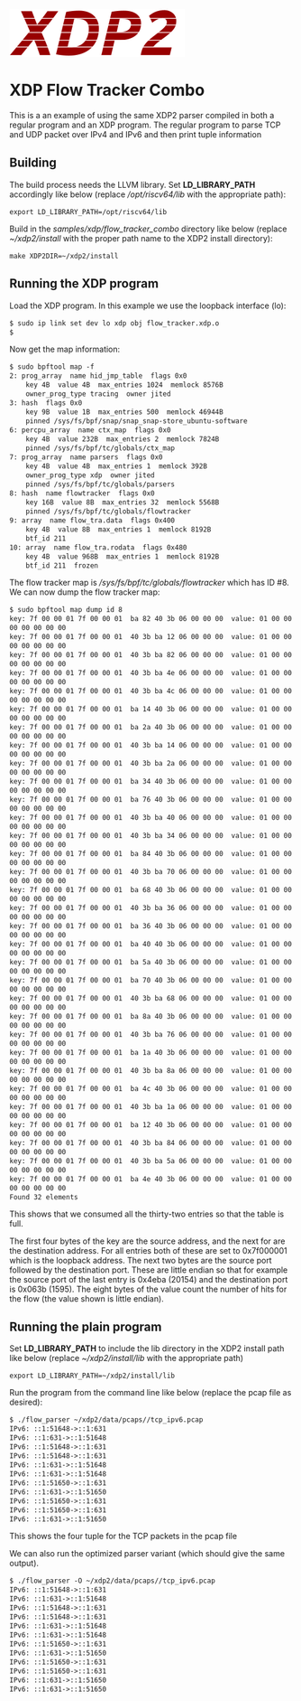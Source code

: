 <img src="../../../documentation/images/xdp2.png" alt="XDP2 logo"/>

XDP Flow Tracker Combo
======================

This is a an example of using the same XDP2 parser compiled in both
a regular program and an XDP program. The regular program to parse
TCP and UDP packet over IPv4 and IPv6 and then print tuple information

Building
--------

The build process needs the LLVM library. Set **LD_LIBRARY_PATH** accordingly
like below (replace */opt/riscv64/lib* with the appropriate path):
```
export LD_LIBRARY_PATH=/opt/riscv64/lib
```

Build in the *samples/xdp/flow_tracker_combo* directory like below
(replace *~/xdp2/install* with the proper path name to the XDP2 install
directory):
```
make XDP2DIR=~/xdp2/install
```

Running the XDP program
-----------------------

Load the XDP program. In this example we use the loopback interface (lo):

```
$ sudo ip link set dev lo xdp obj flow_tracker.xdp.o
$
```

Now get the map information:

```
$ sudo bpftool map -f
2: prog_array  name hid_jmp_table  flags 0x0
	key 4B  value 4B  max_entries 1024  memlock 8576B
	owner_prog_type tracing  owner jited
3: hash  flags 0x0
	key 9B  value 1B  max_entries 500  memlock 46944B
	pinned /sys/fs/bpf/snap/snap_snap-store_ubuntu-software
6: percpu_array  name ctx_map  flags 0x0
	key 4B  value 232B  max_entries 2  memlock 7824B
	pinned /sys/fs/bpf/tc/globals/ctx_map
7: prog_array  name parsers  flags 0x0
	key 4B  value 4B  max_entries 1  memlock 392B
	owner_prog_type xdp  owner jited
	pinned /sys/fs/bpf/tc/globals/parsers
8: hash  name flowtracker  flags 0x0
	key 16B  value 8B  max_entries 32  memlock 5568B
	pinned /sys/fs/bpf/tc/globals/flowtracker
9: array  name flow_tra.data  flags 0x400
	key 4B  value 8B  max_entries 1  memlock 8192B
	btf_id 211
10: array  name flow_tra.rodata  flags 0x480
	key 4B  value 968B  max_entries 1  memlock 8192B
	btf_id 211  frozen
```

The flow tracker map is */sys/fs/bpf/tc/globals/flowtracker* which has ID #8.
We can now dump the flow tracker map:

```
$ sudo bpftool map dump id 8
key: 7f 00 00 01 7f 00 00 01  ba 82 40 3b 06 00 00 00  value: 01 00 00 00 00 00 00 00
key: 7f 00 00 01 7f 00 00 01  40 3b ba 12 06 00 00 00  value: 01 00 00 00 00 00 00 00
key: 7f 00 00 01 7f 00 00 01  40 3b ba 82 06 00 00 00  value: 01 00 00 00 00 00 00 00
key: 7f 00 00 01 7f 00 00 01  40 3b ba 4e 06 00 00 00  value: 01 00 00 00 00 00 00 00
key: 7f 00 00 01 7f 00 00 01  40 3b ba 4c 06 00 00 00  value: 01 00 00 00 00 00 00 00
key: 7f 00 00 01 7f 00 00 01  ba 14 40 3b 06 00 00 00  value: 01 00 00 00 00 00 00 00
key: 7f 00 00 01 7f 00 00 01  ba 2a 40 3b 06 00 00 00  value: 01 00 00 00 00 00 00 00
key: 7f 00 00 01 7f 00 00 01  40 3b ba 14 06 00 00 00  value: 01 00 00 00 00 00 00 00
key: 7f 00 00 01 7f 00 00 01  40 3b ba 2a 06 00 00 00  value: 01 00 00 00 00 00 00 00
key: 7f 00 00 01 7f 00 00 01  ba 34 40 3b 06 00 00 00  value: 01 00 00 00 00 00 00 00
key: 7f 00 00 01 7f 00 00 01  ba 76 40 3b 06 00 00 00  value: 01 00 00 00 00 00 00 00
key: 7f 00 00 01 7f 00 00 01  40 3b ba 40 06 00 00 00  value: 01 00 00 00 00 00 00 00
key: 7f 00 00 01 7f 00 00 01  40 3b ba 34 06 00 00 00  value: 01 00 00 00 00 00 00 00
key: 7f 00 00 01 7f 00 00 01  ba 84 40 3b 06 00 00 00  value: 01 00 00 00 00 00 00 00
key: 7f 00 00 01 7f 00 00 01  40 3b ba 70 06 00 00 00  value: 01 00 00 00 00 00 00 00
key: 7f 00 00 01 7f 00 00 01  ba 68 40 3b 06 00 00 00  value: 01 00 00 00 00 00 00 00
key: 7f 00 00 01 7f 00 00 01  40 3b ba 36 06 00 00 00  value: 01 00 00 00 00 00 00 00
key: 7f 00 00 01 7f 00 00 01  ba 36 40 3b 06 00 00 00  value: 01 00 00 00 00 00 00 00
key: 7f 00 00 01 7f 00 00 01  ba 40 40 3b 06 00 00 00  value: 01 00 00 00 00 00 00 00
key: 7f 00 00 01 7f 00 00 01  ba 5a 40 3b 06 00 00 00  value: 01 00 00 00 00 00 00 00
key: 7f 00 00 01 7f 00 00 01  ba 70 40 3b 06 00 00 00  value: 01 00 00 00 00 00 00 00
key: 7f 00 00 01 7f 00 00 01  40 3b ba 68 06 00 00 00  value: 01 00 00 00 00 00 00 00
key: 7f 00 00 01 7f 00 00 01  ba 8a 40 3b 06 00 00 00  value: 01 00 00 00 00 00 00 00
key: 7f 00 00 01 7f 00 00 01  40 3b ba 76 06 00 00 00  value: 01 00 00 00 00 00 00 00
key: 7f 00 00 01 7f 00 00 01  ba 1a 40 3b 06 00 00 00  value: 01 00 00 00 00 00 00 00
key: 7f 00 00 01 7f 00 00 01  40 3b ba 8a 06 00 00 00  value: 01 00 00 00 00 00 00 00
key: 7f 00 00 01 7f 00 00 01  ba 4c 40 3b 06 00 00 00  value: 01 00 00 00 00 00 00 00
key: 7f 00 00 01 7f 00 00 01  40 3b ba 1a 06 00 00 00  value: 01 00 00 00 00 00 00 00
key: 7f 00 00 01 7f 00 00 01  ba 12 40 3b 06 00 00 00  value: 01 00 00 00 00 00 00 00
key: 7f 00 00 01 7f 00 00 01  40 3b ba 84 06 00 00 00  value: 01 00 00 00 00 00 00 00
key: 7f 00 00 01 7f 00 00 01  40 3b ba 5a 06 00 00 00  value: 01 00 00 00 00 00 00 00
key: 7f 00 00 01 7f 00 00 01  ba 4e 40 3b 06 00 00 00  value: 01 00 00 00 00 00 00 00
Found 32 elements
```

This shows that we consumed all the thirty-two entries so that the table is
full.

The first four bytes of the key are the source address, and the next for are
the destination address. For all entries both of these are set to 0x7f000001
which is the loopback address. The next two bytes are the source port followed
by the destination port. These are little endian so that for example the
source port of the last entry is 0x4eba (20154) and the destination port is
0x063b (1595). The eight bytes of the value count the number of hits for
the flow (the value shown is little endian).


Running the plain program
-------------------------

Set **LD_LIBRARY_PATH** to include the lib directory in the XDP2 install path
like below (replace *~/xdp2/install/lib* with the appropriate path)

```
export LD_LIBRARY_PATH=~/xdp2/install/lib
```

Run the program from the command line like below (replace the pcap file as
desired):
```
$ ./flow_parser ~/xdp2/data/pcaps//tcp_ipv6.pcap
IPv6: ::1:51648->::1:631
IPv6: ::1:631->::1:51648
IPv6: ::1:51648->::1:631
IPv6: ::1:51648->::1:631
IPv6: ::1:631->::1:51648
IPv6: ::1:631->::1:51648
IPv6: ::1:51650->::1:631
IPv6: ::1:631->::1:51650
IPv6: ::1:51650->::1:631
IPv6: ::1:51650->::1:631
IPv6: ::1:631->::1:51650
```

This shows the four tuple for the TCP packets in the pcap file

We can also run the optimized parser variant (which should give the same
output).

```
$ ./flow_parser -O ~/xdp2/data/pcaps//tcp_ipv6.pcap
IPv6: ::1:51648->::1:631
IPv6: ::1:631->::1:51648
IPv6: ::1:51648->::1:631
IPv6: ::1:51648->::1:631
IPv6: ::1:631->::1:51648
IPv6: ::1:631->::1:51648
IPv6: ::1:51650->::1:631
IPv6: ::1:631->::1:51650
IPv6: ::1:51650->::1:631
IPv6: ::1:51650->::1:631
IPv6: ::1:631->::1:51650
IPv6: ::1:631->::1:51650
```
